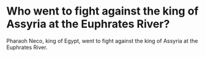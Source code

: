 # Who went to fight against the king of Assyria at the Euphrates River?

Pharaoh Neco, king of Egypt, went to fight against the king of Assyria at the Euphrates River.
